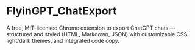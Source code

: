 # FlyinGPT_ChatExport
A free, MIT-licensed Chrome extension to export ChatGPT chats — structured and styled (HTML, Markdown, JSON) with customizable CSS, light/dark themes, and integrated code copy.
